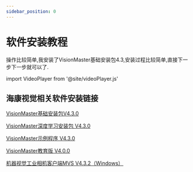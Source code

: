 ```yaml
---
sidebar_position: 0
---
```


# 软件安装教程

操作比较简单,我安装了VisionMaster基础安装包4.3,安装过程比较简单,直接下一步下一步就可以了.

import VideoPlayer from '@site/videoPlayer.js'

<VideoPlayer src="https://www.hikrobotics.com/cn2/source/vision/video/2021/6/25/20210625080231790.mp4"/>

## 海康视觉相关软件安装链接

[VisionMaster基础安装包V4.3.0](https://www.hikrobotics.com/cn2/source/support/software/VisionMaster_CN_STD_V4.3.0_230603.zip)

[VisionMaster深度学习安装包 V4.3.0](https://www.hikrobotics.com/cn2/source/support/software/VisionMaster_DeepLearning_CN_STD_V4.3.0_230605.zip)

[VisionMaster示例程序 V4.3.0](https://www.hikrobotics.com/cn2/source/support/software/VisionMaster_Sample_CN_STD_V4.3.0_230605.zip)

[VisionMaster教育版 V4.0.0](https://www.hikrobotics.com/cn2/source/support/software/VisionMaster_EDU_CN_STD_V4.0.0_20221104.zip)

[机器视觉工业相机客户端MVS V4.3.2（Windows）](https://www.hikrobotics.com/cn2/source/support/software/MVS_STD_4.3.2_240705.zip)






